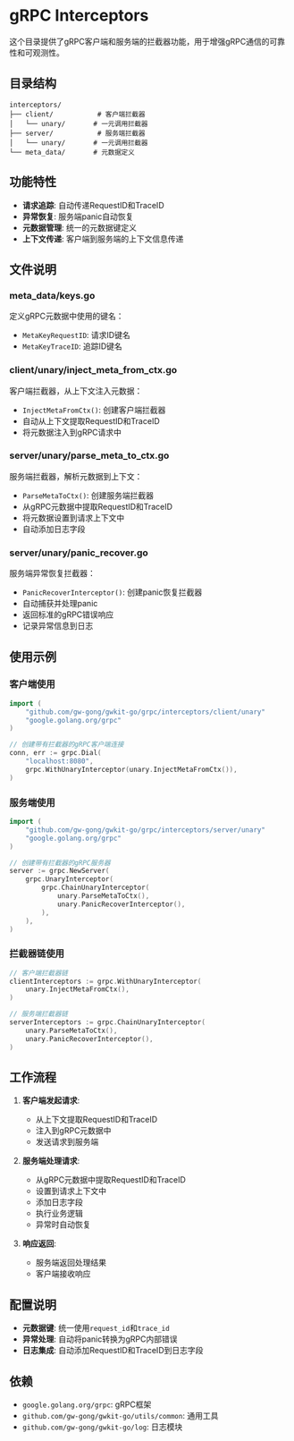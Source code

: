 # gRPC Interceptors

这个目录提供了gRPC客户端和服务端的拦截器功能，用于增强gRPC通信的可靠性和可观测性。

## 目录结构

```
interceptors/
├── client/           # 客户端拦截器
│   └── unary/       # 一元调用拦截器
├── server/           # 服务端拦截器
│   └── unary/       # 一元调用拦截器
└── meta_data/       # 元数据定义
```

## 功能特性

- **请求追踪**: 自动传递RequestID和TraceID
- **异常恢复**: 服务端panic自动恢复
- **元数据管理**: 统一的元数据键定义
- **上下文传递**: 客户端到服务端的上下文信息传递

## 文件说明

### meta_data/keys.go
定义gRPC元数据中使用的键名：

- `MetaKeyRequestID`: 请求ID键名
- `MetaKeyTraceID`: 追踪ID键名

### client/unary/inject_meta_from_ctx.go
客户端拦截器，从上下文注入元数据：

- `InjectMetaFromCtx()`: 创建客户端拦截器
- 自动从上下文提取RequestID和TraceID
- 将元数据注入到gRPC请求中

### server/unary/parse_meta_to_ctx.go
服务端拦截器，解析元数据到上下文：

- `ParseMetaToCtx()`: 创建服务端拦截器
- 从gRPC元数据中提取RequestID和TraceID
- 将元数据设置到请求上下文中
- 自动添加日志字段

### server/unary/panic_recover.go
服务端异常恢复拦截器：

- `PanicRecoverInterceptor()`: 创建panic恢复拦截器
- 自动捕获并处理panic
- 返回标准的gRPC错误响应
- 记录异常信息到日志

## 使用示例

### 客户端使用
```go
import (
    "github.com/gw-gong/gwkit-go/grpc/interceptors/client/unary"
    "google.golang.org/grpc"
)

// 创建带有拦截器的gRPC客户端连接
conn, err := grpc.Dial(
    "localhost:8080",
    grpc.WithUnaryInterceptor(unary.InjectMetaFromCtx()),
)
```

### 服务端使用
```go
import (
    "github.com/gw-gong/gwkit-go/grpc/interceptors/server/unary"
    "google.golang.org/grpc"
)

// 创建带有拦截器的gRPC服务器
server := grpc.NewServer(
    grpc.UnaryInterceptor(
        grpc.ChainUnaryInterceptor(
            unary.ParseMetaToCtx(),
            unary.PanicRecoverInterceptor(),
        ),
    ),
)
```

### 拦截器链使用
```go
// 客户端拦截器链
clientInterceptors := grpc.WithUnaryInterceptor(
    unary.InjectMetaFromCtx(),
)

// 服务端拦截器链
serverInterceptors := grpc.ChainUnaryInterceptor(
    unary.ParseMetaToCtx(),
    unary.PanicRecoverInterceptor(),
)
```

## 工作流程

1. **客户端发起请求**:
   - 从上下文提取RequestID和TraceID
   - 注入到gRPC元数据中
   - 发送请求到服务端

2. **服务端处理请求**:
   - 从gRPC元数据中提取RequestID和TraceID
   - 设置到请求上下文中
   - 添加日志字段
   - 执行业务逻辑
   - 异常时自动恢复

3. **响应返回**:
   - 服务端返回处理结果
   - 客户端接收响应

## 配置说明

- **元数据键**: 统一使用`request_id`和`trace_id`
- **异常处理**: 自动将panic转换为gRPC内部错误
- **日志集成**: 自动添加RequestID和TraceID到日志字段

## 依赖

- `google.golang.org/grpc`: gRPC框架
- `github.com/gw-gong/gwkit-go/utils/common`: 通用工具
- `github.com/gw-gong/gwkit-go/log`: 日志模块 